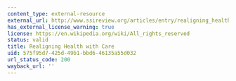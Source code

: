 ```yaml
---
content_type: external-resource
external_url: http://www.ssireview.org/articles/entry/realigning_health_with_care
has_external_license_warning: true
license: https://en.wikipedia.org/wiki/All_rights_reserved
status: valid
title: Realigning Health with Care
uid: 575f95d7-425d-49b1-bbd6-46135a55d032
url_status_code: 200
wayback_url: ''
---
```

